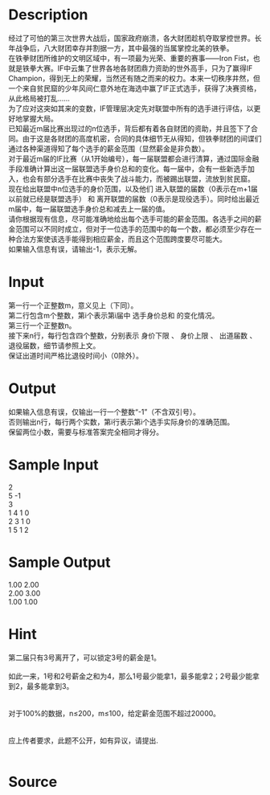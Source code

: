 
# Description

<div class="content"><div>经过了可怕的第三次世界大战后，国家政府崩溃，各大财团趁机夺取掌控世界。长年战争后，八大财团幸存并割据一方，其中最强的当属掌控北美的铁拳。 </div>
<div>在铁拳财团所维护的文明区域中，有一项最为光荣、重要的赛事——Iron Fist，也就是铁拳大赛。IF中云集了世界各地各财团鼎力资助的世外高手，只为了赢得IF Champion，得到无上的荣耀，当然还有随之而来的权力。本来一切秩序井然，但一个来自贫民窟的少年风间仁意外地在海选中赢了IF正式选手，获得了决赛资格，从此格局被打乱…… </div>
<div>为了应对这突如其来的变数，IF管理层决定先对联盟中所有的选手进行评估，以更好地掌握大局。 </div>
<div></div>
<div>已知最近m届比赛出现过的n位选手，背后都有着各自财团的资助，并且签下了合同。由于这是各财团的高度机密，合同的具体细节无从得知，但铁拳财团的间谍们通过各种渠道得知了每个选手的薪金范围（显然薪金是非负数）。 </div>
<div>对于最近m届的IF比赛（从1开始编号），每一届联盟都会进行清算，通过国际金融手段准确计算出这一届联盟选手身价总和的变化。每一届中，会有一些新选手加入，也会有部分选手在比赛中丧失了战斗能力，而被踢出联盟，流放到贫民窟。 </div>
<div>现在给出联盟中n位选手的身价范围，以及他们 进入联盟的届数（0表示在m+1届以前就已经是联盟选手） 和 离开联盟的届数（0表示是现役选手）。同时给出最近m届中，每一届联盟选手身价总和减去上一届的值。 </div>
<div>请你根据现有信息，尽可能准确地给出每个选手可能的薪金范围。各选手之间的薪金范围可以不同时成立，但对于一位选手的范围中的每一个数，都必须至少存在一种合法方案使该选手能得到相应薪金，而且这个范围跨度要尽可能大。 </div>
<div>如果输入信息有误，请输出-1，表示无解。 </div>
<div></div>
<p></p></div>

# Input

<div class="content"><div>第一行一个正整数m，意义见上（下同）。 </div>
<div>第二行包含m个整数，第i个表示第i届中 选手身价总和 的变化情况。 </div>
<div>第三行一个正整数n。 </div>
<div>接下来n行，每行包含四个整数，分别表示 身价下限 、 身价上限 、 出道届数 、 退役届数，细节请参照上文。 </div>
<div>保证出道时间严格比退役时间小（0除外）。 </div>
<div></div>
<p></p></div>

# Output

<div class="content"><div>如果输入信息有误，仅输出一行一个整数“-1”（不含双引号）。 </div>
<div>否则输出n行，每行两个实数，第i行表示第i个选手实际身价的准确范围。 </div>
<div>保留两位小数，需要与标准答案完全相同才得分。 </div>
<div></div>
<p></p></div>

# Sample Input

<div class="content"><span class="sampledata">2<br/>
5 -1<br/>
3<br/>
1 4 1 0<br/>
2 3 1 0<br/>
1 5 1 2</span></div>

# Sample Output

<div class="content"><span class="sampledata">1.00 2.00<br/>
2.00 3.00<br/>
1.00 1.00</span></div>

# Hint

<div class="content"><p></p><div>第二届只有3号离开了，可以锁定3号的薪金是1。 </div><br/>
<div>如此一来，1号和2号薪金之和为4，那么1号最少能拿1，最多能拿2；2号最少能拿到2，最多能拿到3。 </div><br/>
<div></div><br/>
<div>对于100%的数据，n≤200，m≤100，给定薪金范围不超过20000。 </div><br/>
<div></div><br/>
<div>应上传者要求，此题不公开，如有异议，请提出.</div><br/>
<p></p><p></p></div>

# Source

<div class="content"><p><a href="problemset.php?search="></a></p></div>

